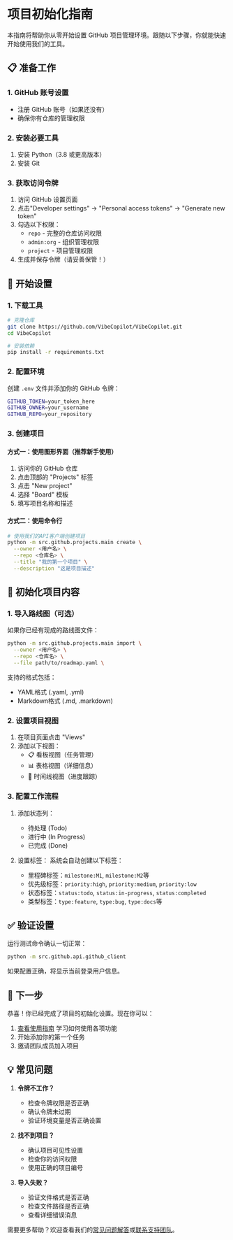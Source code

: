 # 项目初始化指南

本指南将帮助你从零开始设置 GitHub 项目管理环境。跟随以下步骤，你就能快速开始使用我们的工具。

## 📋 准备工作

### 1. GitHub 账号设置

- 注册 GitHub 账号（如果还没有）
- 确保你有仓库的管理权限

### 2. 安装必要工具

1. 安装 Python（3.8 或更高版本）
2. 安装 Git

### 3. 获取访问令牌

1. 访问 GitHub 设置页面
2. 点击"Developer settings" → "Personal access tokens" → "Generate new token"
3. 勾选以下权限：
   - `repo` - 完整的仓库访问权限
   - `admin:org` - 组织管理权限
   - `project` - 项目管理权限
4. 生成并保存令牌（请妥善保管！）

## 🚀 开始设置

### 1. 下载工具

```bash
# 克隆仓库
git clone https://github.com/VibeCopilot/VibeCopilot.git
cd VibeCopilot

# 安装依赖
pip install -r requirements.txt
```

### 2. 配置环境

创建 `.env` 文件并添加你的 GitHub 令牌：

```bash
GITHUB_TOKEN=your_token_here
GITHUB_OWNER=your_username
GITHUB_REPO=your_repository
```

### 3. 创建项目

#### 方式一：使用图形界面（推荐新手使用）

1. 访问你的 GitHub 仓库
2. 点击顶部的 "Projects" 标签
3. 点击 "New project"
4. 选择 "Board" 模板
5. 填写项目名称和描述

#### 方式二：使用命令行

```bash
# 使用我们的API客户端创建项目
python -m src.github.projects.main create \
  --owner <用户名> \
  --repo <仓库名> \
  --title "我的第一个项目" \
  --description "这是项目描述"
```

## 📝 初始化项目内容

### 1. 导入路线图（可选）

如果你已经有现成的路线图文件：

```bash
python -m src.github.projects.main import \
  --owner <用户名> \
  --repo <仓库名> \
  --file path/to/roadmap.yaml \
```

支持的格式包括：

- YAML格式 (.yaml, .yml)
- Markdown格式 (.md, .markdown)

### 2. 设置项目视图

1. 在项目页面点击 "Views"
2. 添加以下视图：
   - 📋 看板视图（任务管理）
   - 📊 表格视图（详细信息）
   - 📅 时间线视图（进度跟踪）

### 3. 配置工作流程

1. 添加状态列：
   - 待处理 (Todo)
   - 进行中 (In Progress)
   - 已完成 (Done)

2. 设置标签：
系统会自动创建以下标签：
   - 里程碑标签：`milestone:M1`, `milestone:M2`等
   - 优先级标签：`priority:high`, `priority:medium`, `priority:low`
   - 状态标签：`status:todo`, `status:in-progress`, `status:completed`
   - 类型标签：`type:feature`, `type:bug`, `type:docs`等

## ✅ 验证设置

运行测试命令确认一切正常：

```bash
python -m src.github.api.github_client
```

如果配置正确，将显示当前登录用户信息。

## 🎉 下一步

恭喜！你已经完成了项目的初始化设置。现在你可以：

1. [查看使用指南](usage_guide.md) 学习如何使用各项功能
2. 开始添加你的第一个任务
3. 邀请团队成员加入项目

## 💡 常见问题

1. **令牌不工作？**
   - 检查令牌权限是否正确
   - 确认令牌未过期
   - 验证环境变量是否正确设置

2. **找不到项目？**
   - 确认项目可见性设置
   - 检查你的访问权限
   - 使用正确的项目编号

3. **导入失败？**
   - 验证文件格式是否正确
   - 检查文件路径是否正确
   - 查看详细错误消息

需要更多帮助？欢迎查看我们的[常见问题解答](../faq.md)或[联系支持团队](mailto:support@vibecopilot.com.md)。
